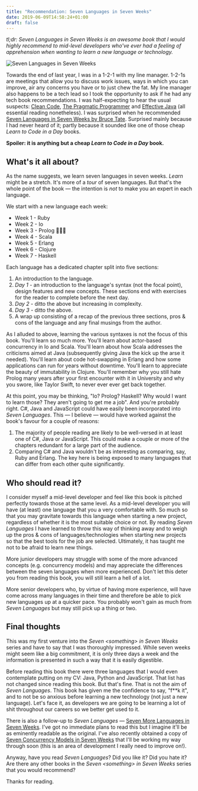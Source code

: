 ```yaml
---
title: "Recommendation: Seven Languages in Seven Weeks"
date: 2019-06-09T14:58:24+01:00
draft: false
---
```


*tl;dr: Seven Languages in Seven Weeks is an awesome book that I would highly recommend to mid-level developers who've
ever had a feeling of apprehension when wanting to learn a new language or technology.*

![Seven Languages in Seven Weeks](/images/seven-languages-in-seven-weeks.jpg)

Towards the end of last year, I was in a 1-2-1 with my line manager. 1-2-1s are meetings that allow you to discuss work
issues, ways in which you can improve, air any concerns you have or to just chew the fat. My line manager also happens
to be a tech lead so I took the opportunity to ask if he had any tech book recommendations. I was half-expecting to
hear the usual suspects: [Clean Code](https://www.amazon.co.uk/Clean-Code-Handbook-Software-Craftsmanship/dp/0132350882),
[The Pragmatic Programmer](https://www.amazon.co.uk/Pragmatic-Programmer-Andrew-Hunt/dp/020161622X) and
[Effective Java](https://www.amazon.co.uk/Effective-Java-Joshua-Bloch/dp/0134685997/ref=sr_1_1?crid=1L0V958CE2AC2&keywords=effective+java&qid=1559394931&s=books&sprefix=effecti%2Cstripbooks%2C136&sr=1-1)
(all essential reading nonetheless). I was surprised when he recommended [Seven Languages in Seven Weeks by Bruce Tate](https://www.amazon.co.uk/Seven-Languages-Weeks-Programming-Programmers/dp/193435659X/ref=sr_1_1?crid=XKJ0GHAKEPYU&keywords=seven+languages+in+seven+weeks&qid=1559395015&s=books&sprefix=seven+la%2Cstripbooks%2C131&sr=1-1).
Surprised mainly because I had never heard of it; partly because it sounded like one of those cheap
*Learn to Code in a Day* books.

****Spoiler: it is anything but a cheap *Learn to Code in a Day* book.****

## What's it all about?

As the name suggests, we learn seven languages in seven weeks. *Learn* might be a stretch. It's more of a *tour* of
seven languages. But that's the whole point of the book — the intention is *not* to make you an expert in each
language.

We start with a new language each week:

* Week 1 - Ruby
* Week 2 - Io
* Week 3 - Prolog 🤮🤮🤮
* Week 4 - Scala
* Week 5 - Erlang
* Week 6 - Clojure
* Week 7 - Haskell

Each language has a dedicated chapter split into five sections:

1. An introduction to the language.
2. *Day 1* - an introduction to the language's syntax (not the focal point), design features and new concepts.
These sections end with exercises for the reader to complete before the next day.
3. *Day 2* - ditto the above but increasing in complexity.
4. *Day 3* - ditto the above.
5. A wrap up consisting of a recap of the previous three sections, pros & cons of the language and any final musings
from the author.

As I alluded to above, learning the various syntaxes is not the focus of this book. You'll learn so much more. You'll
learn about actor-based concurrency in Io and Scala. You'll learn about how Scala addresses the criticisms aimed at Java
(subsequently giving Java the kick up the arse it needed). You'll learn about code hot-swapping in Erlang and how some
applications can run for years without downtime. You'll learn to appreciate the beauty of immutability in Clojure.
You'll remember why you still hate Prolog many years after your first encounter with it in University and why you swore,
like Taylor Swift, to never ever ever get back together.

At this point, you may be thinking, "Io? Prolog? Haskell? Why would I want to learn those? They aren't going to get me a job".
And you're probably right. C#, Java and JavaScript could have easily been incorporated into *Seven Languages*. This — I
believe — would have worked against the book's favour for a couple of reasons:

1. The majority of people reading are likely to be well-versed in at least one of C#, Java or JavaScript. This could
make a couple or more of the chapters redundant for a large part of the audience.
2. Comparing C# and Java wouldn't be as interesting as comparing, say, Ruby and Erlang. The key here is being exposed
to many languages that can differ from each other quite significantly.

## Who should read it?

I consider myself a mid-level developer and feel like this book is pitched perfectly towards those at the same level.
As a mid-level developer you will have (at least) one language that you a very comfortable with. So much so that you may
gravitate towards this language when starting a new project, regardless of whether it is the most suitable choice or not.
By reading *Seven Languages* I have learned to throw this way of thinking away and to weigh up the pros & cons of
languages/technologies when starting new projects so that the best tools for the job are selected. Ultimately, it has
taught me not to be afraid to learn new things.

More junior developers may struggle with some of the more advanced concepts (e.g. concurrency models) and may appreciate
the differences between the seven languages when more experienced. Don't let this deter you from reading this book, you
will still learn a hell of a lot.

More senior developers who, by virtue of having more experience, will have come across many languages in their time and
therefore be able to pick new languages up at a quicker pace. You probably won't gain as much from *Seven Languages*
but may still pick up a thing or two.

## Final thoughts

This was my first venture into the *Seven &lt;something&gt; in Seven Weeks* series and have to say that I was
thoroughly impressed. While seven weeks might seem like a big commitment, it is only three days a week and
the information is presented in such a way that it is easily digestible.

Before reading this book there were three languages that I would even contemplate putting on my CV: Java, Python and
JavaScript. That list has not changed since reading this book. But that's fine. That is not the aim of
*Seven Languages*. This book has given me the confidence to say, "f**k it", and to not be so anxious before learning a
new technology (not just a new language). Let's face it, as developers we are going to be learning a lot of shit
throughout our careers so we better get used to it.

There is also a follow-up to *Seven Languages* —
[Seven More Languages in Seven Weeks](https://www.amazon.co.uk/Seven-More-Languages-Weeks-Shaping/dp/1941222153).
I've got no immediate plans to read this but I imagine it'll be as eminently readable as the original. I've also recently
obtained a copy of
[Seven Concurrency Models in Seven Weeks](https://www.amazon.co.uk/Seven-Concurrency-Models-Weeks-Programmers/dp/1937785653)
that I'll be working my way through soon (this is an area of development I really need to improve on!).

Anyway, have you read *Seven Languages*? Did you like it? Did you hate it? Are there any other books in the
*Seven &lt;something&gt; in Seven Weeks* series that you would recommend?

Thanks for reading.
